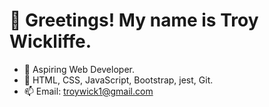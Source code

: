 # 👋 Greetings! My name is Troy Wickliffe.
- 👀 Aspiring Web Developer.
- 🌱 HTML, CSS, JavaScript, Bootstrap, jest, Git.
- 📫 Email: troywick1@gmail.com

<!---
troywickliffe/troywickliffe is a ✨ special ✨ repository because its `README.md` (this file) appears on your GitHub profile.
You can click the Preview link to take a look at your changes.
--->
